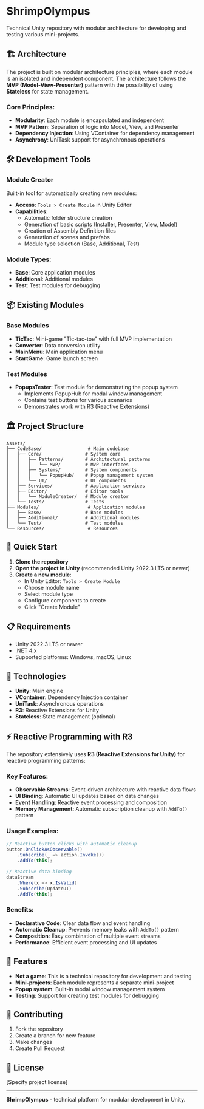 # ShrimpOlympus

Technical Unity repository with modular architecture for developing and testing various mini-projects.

## 🏗️ Architecture

The project is built on modular architecture principles, where each module is an isolated and independent component. The architecture follows the **MVP (Model-View-Presenter)** pattern with the possibility of using **Stateless** for state management.

### Core Principles:
- **Modularity**: Each module is encapsulated and independent
- **MVP Pattern**: Separation of logic into Model, View, and Presenter
- **Dependency Injection**: Using VContainer for dependency management
- **Asynchrony**: UniTask support for asynchronous operations

## 🛠️ Development Tools

### Module Creator
Built-in tool for automatically creating new modules:
- **Access**: `Tools > Create Module` in Unity Editor
- **Capabilities**:
  - Automatic folder structure creation
  - Generation of basic scripts (Installer, Presenter, View, Model)
  - Creation of Assembly Definition files
  - Generation of scenes and prefabs
  - Module type selection (Base, Additional, Test)

### Module Types:
- **Base**: Core application modules
- **Additional**: Additional modules
- **Test**: Test modules for debugging

## 📦 Existing Modules

### Base Modules
- **TicTac**: Mini-game "Tic-tac-toe" with full MVP implementation
- **Converter**: Data conversion utility
- **MainMenu**: Main application menu
- **StartGame**: Game launch screen

### Test Modules
- **PopupsTester**: Test module for demonstrating the popup system
  - Implements PopupHub for modal window management
  - Contains test buttons for various scenarios
  - Demonstrates work with R3 (Reactive Extensions)

## 🏛️ Project Structure

```
Assets/
├── CodeBase/                 # Main codebase
│   ├── Core/                # System core
│   │   ├── Patterns/        # Architectural patterns
│   │   │   └── MVP/         # MVP interfaces
│   │   ├── Systems/         # System components
│   │   │   └── PopupHub/    # Popup management system
│   │   └── UI/              # UI components
│   ├── Services/            # Application services
│   ├── Editor/              # Editor tools
│   │   └── ModuleCreator/   # Module creator
│   └── Tests/               # Tests
├── Modules/                  # Application modules
│   ├── Base/                # Base modules
│   ├── Additional/          # Additional modules
│   └── Test/                # Test modules
└── Resources/                # Resources
```

## 🚀 Quick Start

1. **Clone the repository**
2. **Open the project in Unity** (recommended Unity 2022.3 LTS or newer)
3. **Create a new module**:
   - In Unity Editor: `Tools > Create Module`
   - Choose module name
   - Select module type
   - Configure components to create
   - Click "Create Module"

## 📋 Requirements

- Unity 2022.3 LTS or newer
- .NET 4.x
- Supported platforms: Windows, macOS, Linux

## 🔧 Technologies

- **Unity**: Main engine
- **VContainer**: Dependency Injection container
- **UniTask**: Asynchronous operations
- **R3**: Reactive Extensions for Unity
- **Stateless**: State management (optional)

## ⚡ Reactive Programming with R3

The repository extensively uses **R3 (Reactive Extensions for Unity)** for reactive programming patterns:

### Key Features:
- **Observable Streams**: Event-driven architecture with reactive data flows
- **UI Binding**: Automatic UI updates based on data changes
- **Event Handling**: Reactive event processing and composition
- **Memory Management**: Automatic subscription cleanup with `AddTo()` pattern

### Usage Examples:
```csharp
// Reactive button clicks with automatic cleanup
button.OnClickAsObservable()
    .Subscribe(_ => action.Invoke())
    .AddTo(this);

// Reactive data binding
dataStream
    .Where(x => x.IsValid)
    .Subscribe(UpdateUI)
    .AddTo(this);
```

### Benefits:
- **Declarative Code**: Clear data flow and event handling
- **Automatic Cleanup**: Prevents memory leaks with `AddTo()` pattern
- **Composition**: Easy combination of multiple event streams
- **Performance**: Efficient event processing and UI updates

## 📝 Features

- **Not a game**: This is a technical repository for development and testing
- **Mini-projects**: Each module represents a separate mini-project
- **Popup system**: Built-in modal window management system
- **Testing**: Support for creating test modules for debugging

## 🤝 Contributing

1. Fork the repository
2. Create a branch for new feature
3. Make changes
4. Create Pull Request

## 📄 License

[Specify project license]

---

**ShrimpOlympus** - technical platform for modular development in Unity.
